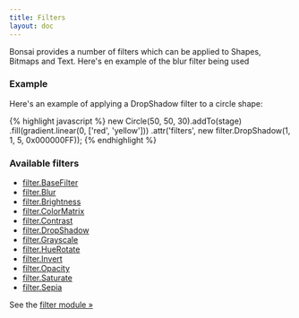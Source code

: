 ```yaml
---
title: Filters
layout: doc
---
```


Bonsai provides a number of filters which can be applied to Shapes, Bitmaps and Text. Here's en example of the blur filter being used

### Example

Here's an example of applying a DropShadow filter to a circle shape:

<!--runnable-->
{% highlight javascript %}
new Circle(50, 50, 30).addTo(stage)
  .fill(gradient.linear(0, ['red', 'yellow']))
  .attr('filters', new filter.DropShadow(1, 1, 5, 0x000000FF));
{% endhighlight %}

### Available filters

 * [filter.BaseFilter](/module-filter.filter.BaseFilter.html)
 * [filter.Blur](/module-filter.filter.Blur.html)
 * [filter.Brightness](/module-filter.filter.Brightness.html)
 * [filter.ColorMatrix](/module-filter.filter.ColorMatrix.html)
 * [filter.Contrast](/module-filter.filter.Contrast.html)
 * [filter.DropShadow](/module-filter.filter.DropShadow.html)
 * [filter.Grayscale](/module-filter.filter.Grayscale.html)
 * [filter.HueRotate](/module-filter.filter.HueRotate.html)
 * [filter.Invert](/module-filter.filter.Invert.html)
 * [filter.Opacity](/module-filter.filter.Opacity.html)
 * [filter.Saturate](/module-filter.filter.Saturate.html)
 * [filter.Sepia](/module-filter.filter.Sepia.html)

See the [filter module &raquo;](/module-filter.html)



